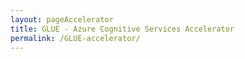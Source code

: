 ```yaml
---
layout: pageAccelerator
title: GLUE - Azure Cognitive Services Accelerator
permalink: /GLUE-accelerator/
---
```


<script>
    //Variables for this specific single accelerator page, to centralize re-used variables
    const textPageTitle = "GLUE - Azure Cognitive Services Accelerator";
    const htmlPageDescription = `GLUE is a lightweight, Python-based collection of scripts to support you at succeeding with speech and text`;
    const srcHeaderImage = "/images/GLUE-accelerator/CLO20b_Sylvie_office_night_001.jpg";
    const linkAccessAcceleratorRepo = "https://github.com/microsoft/glue";
    const listPrereqs = [`<a href="https://www.python.org/downloads/" target="_blank">Python</a> (required, Version >=3.8 is recommended).`,
        `<a href="https://code.visualstudio.com/" target="_blank">VSCode</a> (recommended), but you can also run the scripts using PowerShell, Bash etc.`,
        "Stable connection for installing your environment and scoring the files.",
        `<a href="https://github.com/BtbN/FFmpeg-Builds/releases" target="_blank">ffmpeg</a> for audio file conversion (only for TTS use cases):`,
        `If you are using Windows, download it from <a href="https://ffmpeg.org/download.html#build-windows" target="_blank">here</a> and see the description <a href="https://github.com/microsoft/glue/blob/main/GET_YOUR_KEYS.md" target="_blank">here</a>.`,
        "In case you are using Linux, you can install it via command line using a package manager, such as apt-get install ffmpeg."];
    const listIndustries = ["Horizontal solution that addresses cross-industry needs"];
    const listUseCases = ["Automatized generation of synthetic speech-model training data.",
        "Batch-transcription of audio files and evaluation given an existing reference transcript.",
        "Scoring of STT-transcriptions on an existing LUIS-model."];
    const htmlAcceleratorDescription = 
        `<p style="margin-top: 30px; text-decoration: none;">
            GLUE is a lightweight, Python-based collection of scripts to support you at succeeding with speech and text use-cases based on <a href="https://azure.microsoft.com/en-us/services/cognitive-services/" target="_blank">Microsoft Azure Cognitive Services</a>. It not only allows you to batch-process data, but also glues together the services of your choice in one place and ensures an end-to-end view on the training and testing process.
            <h1>Modules</h1>
            GLUE consists of multiple modules, which either can be executed separately or ran as a central pipeline:
            <ul>
                <li>Batch-transcribe audio files to text transcripts using <a href="https://azure.microsoft.com/en-us/services/cognitive-services/speech-to-text/" target="_blank">Microsoft Speech to Text Service (STT)</a>.</li>
                <li>Batch-synthesize text data using <a href="https://azure.microsoft.com/en-us/services/cognitive-services/text-to-speech/" target="_blank">Microsoft Text to Speech Service (TTS)</a>. </li>
                <li>Batch-evaluate reference transcriptions and recognitions. </li>
                <li>Batch-score text strings on an existing, pre-trained <a href="https://luis.ai/" target="_blank">Microsoft LUIS</a>-model. </li>
            </ul>
        </p>`;

    const listLinksRelatedAccelerators = ["/conversational-AI/"];
    
    const linkContributingGuide = "https://github.com/microsoft/dstoolkit-mlops-base/blob/main/CONTRIBUTING.md";

    const listTechnologies = ["technology1",
        "technology2",
        "technology3",
        "technology4",
        "technology5",
        "technology6"];

    const htmlArchitectureSection = 
        `<p>
            This section describes the single components of GLUE, which can either be ran autonomously or, ideally, using the central orchestrator.
            <br/><br/>
            glue.py 
            <ul>
                <li>Central application orchestrator of the toolkit.</li>
                <li>Glues together the single modules in one place as needed. </li>
                <li>Reads input files and writes output files. </li>
            </ul>
            stt.py 
            <ul>
                <li>Batch-transcription of audio files using <a href="https://azure.microsoft.com/en-us/services/cognitive-services/speech-to-text/" target="_blank">Microsoft Speech to Text API</a>.</li>
                <li>Allows baseline models as well as custom endpoints. </li>
                <li>Functionality is limited to the languages and locales listed on the language support page. </li>
            </ul>
            tts.py 
            <ul>
                <li>Batch-synthetization of text strings using <a href="https://azure.microsoft.com/en-us/services/cognitive-services/text-to-speech/" target="_blank">Microsoft Text to Speech API</a>. </li>
                <li>Supports Speech Synthesis Markup Language (SSML) to fine-tune and customize the pronunciation, as described in the <a href="https://docs.microsoft.com/en-us/azure/cognitive-services/speech-service/speech-synthesis-markup?tabs=python" target="_blank">documentation</a>. </li>
                <li>Retrieves high-quality audio file from the API and converts it to the Microsoft speech format as well as a version underlaid by the noise of a telephone line. </li>
                <li>Functionality is limited to the languages and fonts listed on the <a href="https://docs.microsoft.com/en-us/azure/cognitive-services/speech-service/language-support#text-to-speech" target="_blank">language support page</a>.</li>
                <li>Make sure the voice of your choice is available in the respective Azure region (<a href="https://docs.microsoft.com/en-us/azure/cognitive-services/speech-service/rest-text-to-speech#standard-and-neural-voices" target="_blank">see documentation</a>).</li>
            </ul>
            luis.py 
            <ul>
                <li>Batch-scoring of intent-text combinations using an existing LUIS model. </li>
                <li>See the following <a href="https://docs.microsoft.com/en-us/azure/cognitive-services/luis/luis-get-started-create-app" target="_blank">quickstart documentation</a> in case you need some inspiration for your first LUIS-app. </li>
                <li>Configureable scoring treshold, if predictions only want to be accepted given a certain confidence score returned by the API. </li>
                <li>Writes scoring report as comma-separated file. </li>
                <li>Returns classification report and confusion matrix based on <a href="https://github.com/scikit-learn/scikit-learn" target="_blank">scikit-learn</a>. </li>
            </ul>
            evaluate.py 
            <ul>
                <li>Evaluation of transcription results by comparing them with reference transcripts. </li>
                <li>Calculates metrics such as <a href="https://en.wikipedia.org/wiki/Word_error_rate" target="_blank">Word Error Rate (WER)</a>, Sentence Error Rate (SER), Word Recognition Rate (WRR). </li>
                <li>Implementation based on <a href="https://github.com/belambert/asr-evaluation" target="_blank">github.com/belambert/asr-evaluation.</a></li>
                <li>See some hints on <a href="https://docs.microsoft.com/en-us/azure/cognitive-services/speech-service/how-to-custom-speech-evaluate-data" target="_blank">how to improve your Custom Speech accuracy.</a></li>
            </ul>
            params.py 
            <ul>
                <li>Collects API and configuration parameters from the command line (ArgumentParser) and the config.ini.</li>
            </ul>
            helper.py 
            <ul>
                <li>Collection of helper functions which do not have a purpose on their own, rather complementing the orchestrator and keeping the code neat and clean. </li>
                <li>In case there is a need for custom components, we recommend to add them to this module. </li>
                <li>Creates folder for every run using the naming convention YYYYMMDD-[unique ID]. </li>
            </ul>
        </p>`;
    const htmlBranchingStrategySection = `n/a (should be hidden)`;
    const htmlAcceleratorComponents = `n/a (should be hidden)`;

    //boolean variables to show / hide sections of the page
    const toHide_AcceleratorGuidanceSection = true;
    const toHide_RelatedAccelerators = false;
    const toHide_ContributingGuide = false;
    const toHide_ArchitectureSection = false;
    const toHide_BranchingStrategySection = true;
    const toHide_AcceleratorComponents = true;
</script>

<script src="/scripts/script-setsingleacceleratorpagecontents.js" type="text/javascript"></script>

<!--TODO: to replace below html with javascript above and inherit from pageAccelerator layout-->
<!-- //pending https://github.com/microsoft/dstoolkit-web/issues/24 - before spending more time - to be confirmed if we will be displaying those videos at all - if not displaying, then perhaps we'll remove this section
<div>
    <div class="category">Accelerator guidance</div>
    <div class="accelerator-guidance-videos">
<div style="height: 100%; text-align: center">
			<div class="csslider infinity" id="slider1">
			<input type="radio" name="slides" checked="checked" id="slides_1"/>
			<input type="radio" name="slides" id="slides_2"/>
				<ul>
                    <li>
                        <iframe width="560" height="315" src="https://youtube.com/embed/LIWxa4532v8" title="YouTube video player" frameborder="0" allow="accelerometer; autoplay; clipboard-write; encrypted-media; gyroscope; picture-in-picture" allowfullscreen></iframe>
					</li>
				</ul>
					<div class="arrows">
						<label for="slides_1"></label>
						<label class="goto-first" for="slides_1"></label>
						<label class="goto-last" for="slides_10"></label>
					</div>
					<div class="navigation"> 
						<div>
							<label for="slides_1"></label>
						</div>
					</div>
			</div>
		</div>
    </div>
    </div> -->